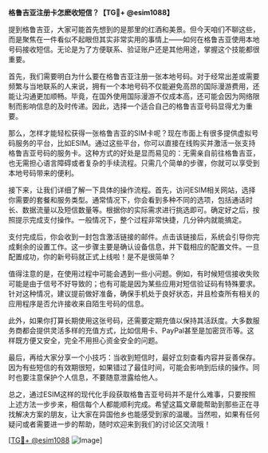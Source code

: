 **格鲁吉亚注册卡怎麽收短信？【TG💪+ @esim1088】**

提到格鲁吉亚，大家可能首先想到的是那里的红酒和美景。但今天咱们不聊这些，而是聚焦在一件看似不起眼但其实非常实用的事情上——如何在格鲁吉亚使用本地号码接收短信。无论是为了方便联系、验证账户还是其他用途，掌握这个技能都很重要。

首先，我们需要明白为什么要在格鲁吉亚注册一张本地号码。对于经常出差或需要频繁与当地联系的人来说，拥有一个本地号码不仅能避免高昂的国际漫游费用，还能让沟通更加顺畅。毕竟，在国外使用国际漫游不仅成本高，还可能会因为网络限制而影响信息的及时传递。因此，选择一个适合自己的格鲁吉亚号码显得尤为重要。

那么，怎样才能轻松获得一张格鲁吉亚的SIM卡呢？现在市面上有很多提供虚拟号码服务的平台，比如ESIM。通过这些平台，你可以直接在线购买并激活一张支持格鲁吉亚号码的服务卡。这种方式的好处是显而易见的：无需亲自前往格鲁吉亚，也无需担心语言障碍或者复杂的手续流程。只需几个简单的步骤，你就可以享受到本地号码带来的便利。

接下来，让我们详细了解一下具体的操作流程。首先，访问ESIM相关网站，选择你需要的套餐和服务类型。通常情况下，你会看到多种不同的选项，包括通话时长、数据流量以及短信数量等。根据你的实际需求进行挑选即可。确定好之后，按照提示完成支付操作。一般情况下，整个过程非常快捷，几分钟内就能搞定。

支付完成后，你会收到一封包含激活链接的邮件。点击该链接后，系统会引导你完成剩余的设置工作。这一步骤主要是确认设备信息，并下载相应的配置文件。一旦配置成功，你的新号码就正式上线啦！是不是很简单？

值得注意的是，在使用过程中可能会遇到一些小问题。例如，有时候短信接收失败可能是由于信号不好导致的；也有可能是因为某些应用对短信验证码有特殊要求。针对这种情况，建议提前做好准备，确保手机处于良好状态，并且检查所有相关的应用程序是否允许接收来自陌生号码的信息。

此外，如果你打算长期使用这张号码，还需要定期充值以保持其活跃度。大多数服务商都会提供灵活多样的充值方式，比如信用卡、PayPal甚至是加密货币等。这样既方便又安全，完全不用担心资金安全的问题。

最后，再给大家分享一个小技巧：当收到短信时，最好立刻查看内容并妥善保存。因为有些短信的有效期很短，如果错过了最佳时间，可能会影响到后续的操作。同时也要注意保护个人信息，不要随意泄露给他人。

总之，通过ESIM这样的现代化手段获取格鲁吉亚号码并不是什么难事，只要按照上述方法一步步来，相信每个人都能顺利完成。希望这篇文章能帮助到那些正在寻找解决方案的朋友，让大家在异国他乡也能感受到家的温暖。当然啦，如果有任何疑问或者需要进一步的帮助，随时欢迎来到我们的讨论区交流哦！

[[TG💪+ @esim1088](https://t.me/s/esim1088) ![Image](https://i.postimg.cc/4NQfJmqS/Snipaste-2025-05-13-00-14-12.png)]